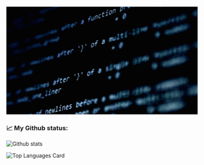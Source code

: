 ![alt text](https://github.com/ahmetcanfakili/ahmetcanfakili/blob/main/code_screen.gif?raw=true)

### 📈 My Github status:
![Github stats](https://github-readme-stats.vercel.app/api?username=ahmetcanfakili&theme=chartreuse-dark&show_icons=true&count_private=true)

![Top Languages Card](https://github-readme-stats.vercel.app/api/top-langs/?username=ahmetcanfakili&layout=compact)